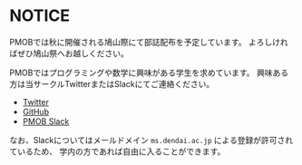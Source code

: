 NOTICE
==============
PMOBでは秋に開催される鳩山際にて部誌配布を予定しています。
よろしければぜひ鳩山祭へお越しください。

PMOBではプログラミングや数学に興味がある学生を求めています。
興味ある方は当サークルTwitterまたはSlackにてご連絡ください。

- [Twitter](https://twitter.com/PMOB_ "@PMOB_")
- [GitHub](https://github.com/PMOB "GitHub")
- [PMOB Slack](https://pmob.slack.com "Slack")

なお、Slackについてはメールドメイン `ms.dendai.ac.jp` による登録が許可されているため、
学内の方であれば自由に入ることができます。
